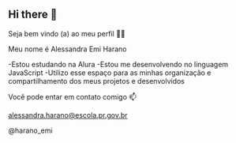 ## Hi there 👋

Seja bem vindo (a) ao meu perfil 💙💙

Meu nome é Alessandra Emi Harano

-Estou estudando na Alura
-Estou me desenvolvendo no linguagem JavaScript
-Utilizo esse espaço para as minhas organização e compartilhamento dos meus projetos e desenvolvidos

Você pode entar em contato comigo 📫

alessandra.harano@escola.pr.gov.br

@harano_emi
